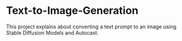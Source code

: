 # Text-to-Image-Generation
This project explains about converting a text prompt to an image using Stable Diffusion Models and Autocast.
